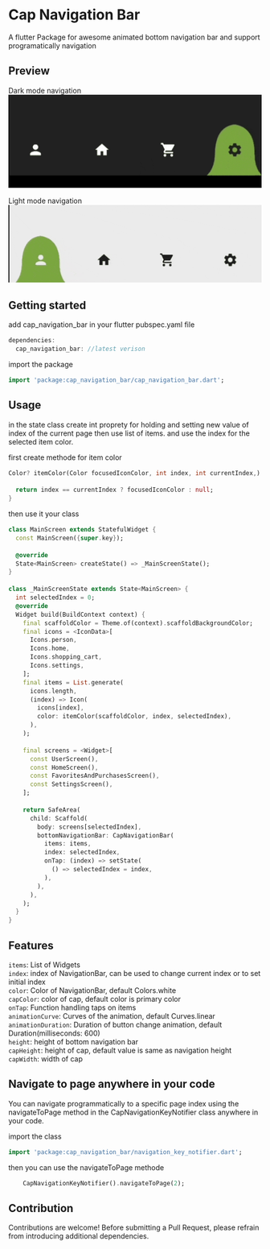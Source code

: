 # Cap Navigation Bar

A flutter Package for awesome animated bottom navigation bar and support programatically navigation

## Preview

Dark mode navigation
![gif](gifs/darkmodenavigation.gif)

Light mode navigation
![gif](gifs/lightmodenavigation.gif)

## Getting started

add cap_navigation_bar in your flutter pubspec.yaml file

```dart
dependencies:
  cap_navigation_bar: //latest verison
```

import the package

```dart
import 'package:cap_navigation_bar/cap_navigation_bar.dart';

```

## Usage

in the state class create int proprety for holding and setting new value of index of the current page then use list of items. and use the index for the selected item color.

first create methode for item color

```dart
Color? itemColor(Color focusedIconColor, int index, int currentIndex,) {
  
  return index == currentIndex ? focusedIconColor : null;
}

```

then use it your class

```dart
class MainScreen extends StatefulWidget {
  const MainScreen({super.key});

  @override
  State<MainScreen> createState() => _MainScreenState();
}

class _MainScreenState extends State<MainScreen> {
  int selectedIndex = 0;
  @override
  Widget build(BuildContext context) {
    final scaffoldColor = Theme.of(context).scaffoldBackgroundColor;
    final icons = <IconData>[
      Icons.person,
      Icons.home,
      Icons.shopping_cart,
      Icons.settings,
    ];
    final items = List.generate(
      icons.length,
      (index) => Icon(
        icons[index],
        color: itemColor(scaffoldColor, index, selectedIndex),
      ),
    );

    final screens = <Widget>[
      const UserScreen(),
      const HomeScreen(),
      const FavoritesAndPurchasesScreen(),
      const SettingsScreen(),
    ];

    return SafeArea(
      child: Scaffold(
        body: screens[selectedIndex],
        bottomNavigationBar: CapNavigationBar(
          items: items,
          index: selectedIndex,
          onTap: (index) => setState(
            () => selectedIndex = index,
          ),
        ),
      ),
    );
  }
}

```

## Features

`items`: List of Widgets\
`index`: index of NavigationBar, can be used to change current index or to set initial index\
`color`: Color of NavigationBar, default Colors.white\
`capColor`: color of cap, default color is primary color\
`onTap`: Function handling taps on items\
`animationCurve`: Curves of the animation, default Curves.linear\
`animationDuration`: Duration of button change animation, default Duration(milliseconds: 600)\
`height`: height of bottom navigation bar\
`capHeight`: height of cap, default value is same as navigation height\
`capWidth`: width of cap

## Navigate to page anywhere in your code

You can navigate programmatically to a specific page index using the navigateToPage method in the CapNavigationKeyNotifier class anywhere in your code.

import the class

```dart
import 'package:cap_navigation_bar/navigation_key_notifier.dart';
```

then you can use the navigateToPage methode

```dart
    CapNavigationKeyNotifier().navigateToPage(2);
```

## Contribution

Contributions are welcome! Before submitting a Pull Request, please refrain from introducing additional dependencies.
